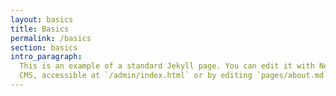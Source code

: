```yaml
---
layout: basics
title: Basics
permalink: /basics
section: basics
intro_paragraph:
  This is an example of a standard Jekyll page. You can edit it with Netlify
  CMS, accessible at `/admin/index.html` or by editing `pages/about.md` in a text editor.
---
```

